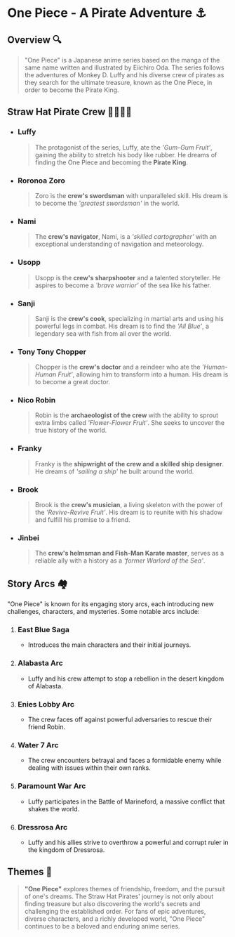 # One Piece \- A Pirate Adventure ⚓

## Overview 🔍
> "One Piece" is a Japanese anime series based on the manga of the same name written and illustrated by Eiichiro Oda. The series follows the adventures of Monkey D. Luffy and his diverse crew of pirates as they search for the ultimate treasure, known as the One Piece, in order to become the Pirate King.

## Straw Hat Pirate Crew 👩‍👨‍👦‍👦
- ### Luffy
  > The protagonist of the series, Luffy, ate the *'Gum-Gum Fruit'*, gaining the ability to stretch his body like rubber. He dreams of finding the One Piece and becoming the **Pirate King**.
- ### Roronoa Zoro
  > Zoro is the **crew's swordsman** with unparalleled skill. His dream is to become the *'greatest swordsman'* in the world.
- ### Nami
  > The **crew's navigator**, Nami, is a *'skilled cartographer'* with an exceptional understanding of navigation and meteorology.
- ### Usopp
  > Usopp is the **crew's sharpshooter** and a talented storyteller. He aspires to become a *'brave warrior'* of the sea like his father.
- ### Sanji
  > Sanji is the **crew's cook**, specializing in martial arts and using his powerful legs in combat. His dream is to find the *'All Blue'*, a legendary sea with fish from all over the world.
- ### Tony Tony Chopper
  > Chopper is the **crew's doctor** and a reindeer who ate the *'Human-Human Fruit'*, allowing him to transform into a human. His dream is to become a great doctor.
- ### Nico Robin
  > Robin is the **archaeologist of the crew** with the ability to sprout extra limbs called *'Flower-Flower Fruit'*. She seeks to uncover the true history of the world.
- ### Franky
  > Franky is the **shipwright of the crew and a skilled ship designer**. He dreams of *'sailing a ship'* he built around the world.
- ### Brook
  > Brook is the **crew's musician**, a living skeleton with the power of the *'Revive-Revive Fruit'*. His dream is to reunite with his shadow and fulfill his promise to a friend.
- ### Jinbei
  > The **crew's helmsman and Fish-Man Karate master**, serves as a reliable ally with a history as a *'former Warlord of the Sea'*.

## Story Arcs 🏘️
"One Piece" is known for its engaging story arcs, each introducing new challenges, characters, and mysteries. Some notable arcs include:
1. ### East Blue Saga
    - Introduces the main characters and their initial journeys.

2. ### Alabasta Arc
    - Luffy and his crew attempt to stop a rebellion in the desert kingdom of Alabasta.
      
3. ### Enies Lobby Arc
    - The crew faces off against powerful adversaries to rescue their friend Robin.
  
4. ### Water 7 Arc
    - The crew encounters betrayal and faces a formidable enemy while dealing with issues within their own ranks.
  
5. ### Paramount War Arc
    - Luffy participates in the Battle of Marineford, a massive conflict that shakes the world.

6. ### Dressrosa Arc
    - Luffy and his allies strive to overthrow a powerful and corrupt ruler in the kingdom of Dressrosa.
  
## Themes 🌊
> **"One Piece"** explores themes of friendship, freedom, and the pursuit of one's dreams. The Straw Hat Pirates' journey is not only about finding treasure but also discovering the world's secrets and challenging the established order.
> For fans of epic adventures, diverse characters, and a richly developed world, "One Piece" continues to be a beloved and enduring anime series.

